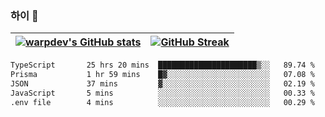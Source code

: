 
### 하이 👋
[![warpdev's GitHub stats](https://github-readme-stats.vercel.app/api?username=warpdev&show_icons=true&theme=vue-dark)](#) |[![GitHub Streak](https://github-readme-streak-stats.herokuapp.com/?user=warpdev&theme=dark)](#)
--- | --- |
<!--START_SECTION:waka-->

```txt
TypeScript       25 hrs 20 mins  ██████████████████████▒░░   89.74 %
Prisma           1 hr 59 mins    █▓░░░░░░░░░░░░░░░░░░░░░░░   07.08 %
JSON             37 mins         ▓░░░░░░░░░░░░░░░░░░░░░░░░   02.19 %
JavaScript       5 mins          ░░░░░░░░░░░░░░░░░░░░░░░░░   00.33 %
.env file        4 mins          ░░░░░░░░░░░░░░░░░░░░░░░░░   00.29 %
```

<!--END_SECTION:waka-->

<!--
**warpdev/warpdev** is a ✨ _special_ ✨ repository because its `README.md` (this file) appears on your GitHub profile.

Here are some ideas to get you started:

- 🔭 I’m currently working on ...
- 🌱 I’m currently learning ...
- 👯 I’m looking to collaborate on ...
- 🤔 I’m looking for help with ...
- 💬 Ask me about ...
- 📫 How to reach me: ...
- 😄 Pronouns: ...
- ⚡ Fun fact: ...
-->
